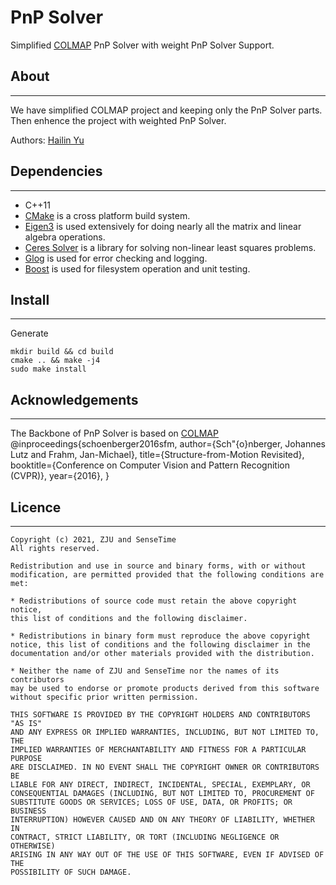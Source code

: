 # PnP Solver

Simplified [COLMAP](https://github.com/colmap/colmap) PnP Solver with weight PnP Solver Support.

## About
____
We have simplified COLMAP project and keeping only the PnP Solver parts. Then enhence the project with weighted PnP Solver. 

Authors: [Hailin Yu](yuhailin@sensetime.com)

## Dependencies
____
- C++11
- [CMake](https://cmake.org/) is a cross platform build system.
- [Eigen3](http://eigen.tuxfamily.org/index.php?title=Main_Page) is used extensively for doing nearly all the matrix and linear algebra operations.
- [Ceres Solver](http://ceres-solver.org/) is a library for solving non-linear least squares problems.
- [Glog](https://code.google.com/archive/p/google-glog/) is used for error checking and logging.
- [Boost](https://www.boost.org/) is used for filesystem operation and unit testing.

## Install
____
Generate 
```
mkdir build && cd build
cmake .. && make -j4
sudo make install
```

## Acknowledgements
____
The Backbone of PnP Solver is based on [COLMAP](https://github.com/colmap/colmap)
    @inproceedings{schoenberger2016sfm,
        author={Sch\"{o}nberger, Johannes Lutz and Frahm, Jan-Michael},
        title={Structure-from-Motion Revisited},
        booktitle={Conference on Computer Vision and Pattern Recognition (CVPR)},
        year={2016},
    }
## Licence
____
    Copyright (c) 2021, ZJU and SenseTime 
    All rights reserved. 

    Redistribution and use in source and binary forms, with or without 
    modification, are permitted provided that the following conditions are met: 

    * Redistributions of source code must retain the above copyright notice, 
    this list of conditions and the following disclaimer. 

    * Redistributions in binary form must reproduce the above copyright 
    notice, this list of conditions and the following disclaimer in the 
    documentation and/or other materials provided with the distribution. 
    
    * Neither the name of ZJU and SenseTime nor the names of its contributors 
    may be used to endorse or promote products derived from this software 
    without specific prior written permission. 

    THIS SOFTWARE IS PROVIDED BY THE COPYRIGHT HOLDERS AND CONTRIBUTORS "AS IS" 
    AND ANY EXPRESS OR IMPLIED WARRANTIES, INCLUDING, BUT NOT LIMITED TO, THE 
    IMPLIED WARRANTIES OF MERCHANTABILITY AND FITNESS FOR A PARTICULAR PURPOSE 
    ARE DISCLAIMED. IN NO EVENT SHALL THE COPYRIGHT OWNER OR CONTRIBUTORS BE 
    LIABLE FOR ANY DIRECT, INDIRECT, INCIDENTAL, SPECIAL, EXEMPLARY, OR 
    CONSEQUENTIAL DAMAGES (INCLUDING, BUT NOT LIMITED TO, PROCUREMENT OF 
    SUBSTITUTE GOODS OR SERVICES; LOSS OF USE, DATA, OR PROFITS; OR BUSINESS 
    INTERRUPTION) HOWEVER CAUSED AND ON ANY THEORY OF LIABILITY, WHETHER IN 
    CONTRACT, STRICT LIABILITY, OR TORT (INCLUDING NEGLIGENCE OR OTHERWISE) 
    ARISING IN ANY WAY OUT OF THE USE OF THIS SOFTWARE, EVEN IF ADVISED OF THE 
    POSSIBILITY OF SUCH DAMAGE.
